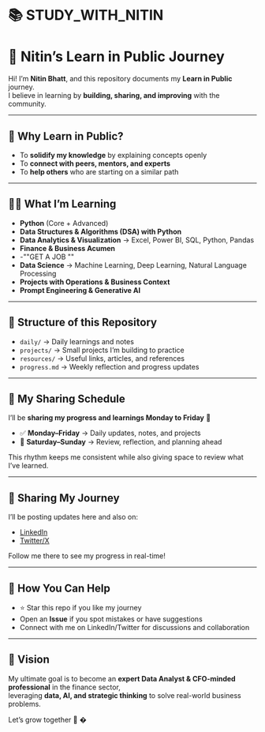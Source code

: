 # 📚 STUDY_WITH_NITIN

# 🚀 Nitin’s Learn in Public Journey

Hi! I’m **Nitin Bhatt**, and this repository documents my **Learn in Public** journey.  
I believe in learning by **building, sharing, and improving** with the community.  

---

## 📌 Why Learn in Public?
- To **solidify my knowledge** by explaining concepts openly  
- To **connect with peers, mentors, and experts**  
- To **help others** who are starting on a similar path  

---

## 🧑‍💻 What I’m Learning
- **Python** (Core + Advanced)  
- **Data Structures & Algorithms (DSA) with Python**  
- **Data Analytics & Visualization** → Excel, Power BI, SQL, Python, Pandas
- **Finance & Business Acumen** 
- -""GET A JOB ""
- **Data Science** → Machine Learning, Deep Learning, Natural Language Processing  
- **Projects with Operations & Business Context**   
- **Prompt Engineering & Generative AI**  

---

## 📂 Structure of this Repository
- `daily/` → Daily learnings and notes  
- `projects/` → Small projects I’m building to practice  
- `resources/` → Useful links, articles, and references  
- `progress.md` → Weekly reflection and progress updates  

---

## 📅 My Sharing Schedule
I’ll be **sharing my progress and learnings Monday to Friday** 🚀  

- ✅ **Monday–Friday** → Daily updates, notes, and projects  
- 🛑 **Saturday–Sunday** → Review, reflection, and planning ahead  

This rhythm keeps me consistent while also giving space to review what I’ve learned.  

---

## 📢 Sharing My Journey
I’ll be posting updates here and also on:  
- [LinkedIn]([https://www.linkedin.com/](https://www.linkedin.com/in/nitin-bhatt-962356260/))  
- [Twitter/X]([https://twitter.com/](https://x.com/NITINBH46750809))  

Follow me there to see my progress in real-time!  

---

## 🤝 How You Can Help
- ⭐ Star this repo if you like my journey  
- Open an **Issue** if you spot mistakes or have suggestions  
- Connect with me on LinkedIn/Twitter for discussions and collaboration  

---

## 🎯 Vision
My ultimate goal is to become an **expert Data Analyst & CFO-minded professional** in the finance sector,  
leveraging **data, AI, and strategic thinking** to solve real-world business problems.  

Let’s grow together 🚀
�
